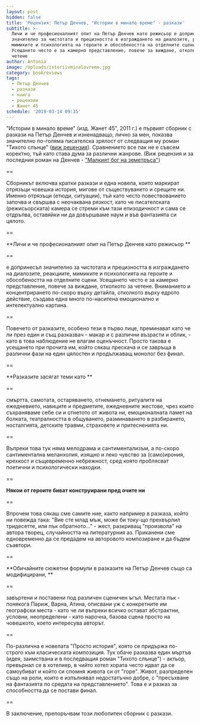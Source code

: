 ```yaml
---
layout: post
hidden: false
title: 'Рецензия: Петър Денчев, "Истории в минало време" - разкази'
subtitle: >-
  Личи и че професионалният опит на Петър Денчев като режисьор е допринесъл
  значително за чистотата и прецизността в изграждането на диалозите, реакциите,
  мимиките и психологията на героите и обособеността на отделните сцени.
  Усещането често е за камерно представление, повече за виждане, отколкото за
  четене
author: Antonia
image: /Uploads/istoriivminalovreme.jpg
category: bookreviews
tags:
  - Петър Денчев
  - разкази
  - книга
  - рецензии
  - Жанет 45
schedule: '2019-03-14 09:35'
---
```

"Истории в минало време" (изд. Жанет 45", 2011 г.) е първият сборник с разкази на Петър Денчев и изненадващо, лично за мен, показва значително по-голяма писателска зрялост от следващия му роман "Тихото слънце" ([виж рецензия](https://literaturnirazgovori.com/bookreviews/2019/03/08/10-45-%D1%80%D0%B5%D1%86%D0%B5%D0%BD%D0%B7%D0%B8%D1%8F-%D0%BF%D0%B5%D1%82%D1%8A%D1%80-%D0%B4%D0%B5%D0%BD%D1%87%D0%B5%D0%B2-%D1%82%D0%B8%D1%85%D0%BE%D1%82%D0%BE-%D1%81%D0%BB%D1%8A%D0%BD%D1%86%D0%B5.html)). Сравнението все пак не е съвсем коректно, тъй като става дума за различни жанрове. (Виж рецензия и за последния роман на Денчев - ["Малкият бог на земетръса"](https://literaturnirazgovori.com/bookreviews/2019/02/19/10-56-%D1%80%D0%B5%D1%86%D0%B5%D0%BD%D0%B7%D0%B8%D1%8F-%D0%BF%D0%B5%D1%82%D1%8A%D1%80-%D0%B4%D0%B5%D0%BD%D1%87%D0%B5%D0%B2-%D0%BC%D0%B0%D0%BB%D0%BA%D0%B8%D1%8F%D1%82-%D0%B1%D0%BE%D0%B3-%D0%BD%D0%B0-%D0%B7%D0%B5%D0%BC%D0%B5%D1%82%D1%80%D1%8A%D1%81%D0%B0-%D1%81%D0%B5%D0%B1%D0%B5%D1%80%D0%B0%D0%B7%D0%B1%D0%B8%D1%80%D0%B0%D0%BD%D0%B5%D1%82%D0%BE-%D0%BA%D0%B0%D1%82%D0%BE-%D0%BF%D0%BE%D0%B7%D0%BD%D0%B0%D0%BD%D0%B8%D0%B5-%D0%B7%D0%B0-%D1%81%D0%BE%D0%B1%D1%81%D1%82%D0%B2%D0%B5%D0%BD%D0%B8%D1%82%D0%B5-%D0%BD%D0%B8-%D0%BA%D0%B0%D1%82%D0%B0%D1%81%D1%82%D1%80%D0%BE%D1%84%D0%B8.html))

\==

Сборникът включва кратки разкази и една новела, които маркират отрязъци човешка история, мигове от съществуването и срещите ни. Именно отрязъци (етюди, ситуации), тъй като често повествованието започва и свършва с неочаквана рязкост, като че писателската (режисьорската) камера се стреми към тази епизодичност и сама се отдръпва, оставяйки ни да довършваме наум и във фантазията си цялото. 

\==

**Личи и че професионалният опит на Петър Денчев като режисьор **

\==

е допринесъл значително за чистотата и прецизността в изграждането на диалозите, реакциите, мимиките и психологията на героите и обособеността на отделните сцени. Усещането често е за камерно представление, повече за виждане, отколкото за четене. Вниманието и концентрирането по-скоро върху детайла, отколкото върху едрото действие, създава една много по-наситена емоционално и интелектуално картина. 

\==

Повечето от разказите, особено тези в първо лице, преминават като че ли през един и същ разказвач - макар и с различни възрасти и облик, - като в това наблюдение не влагам оценъчност. Просто такова е усещането при прочита им, който сякаш прескача и се завръща в различни фази на един цялостен и продължаващ монолог без финал. 

\==

**Разказите засягат теми като **

\==

смъртта, самотата, остаряването, отнемането, ритуалите на ежедневието, навиците и предметите, ежедневните жестове, чрез които съхраняваме себе си и отнетото от живота ни, емоционалната памет на болката, театралността в общуването, разминаването в разбирането, носталгията, детските травми, страховете и притесненията ни. 

\==

Въпреки това тук няма мелодрама и сантиментализъм, а по-скоро сантиментална меланхолия, изящно и леко чувство за (само)ирония, крехкост и същевременно небрежност, сред която проблясват поетични и психологически находки. 

\==

**Някои от героите биват конструирани пред очите ни**

\==

Впрочем това сякаш сме самите ние, както например в разказа, който ни повежда така: "Вие сте млад мъж, може би току-що прехвърлил тридесетте, или пък обратното..." - жест, разкриващ "произвола" на автора творец, случайността на литературния аз. Приканени сме едновременно да се предадем на авторовото композиране и да бъдем съавтори. 

\==

**Обичайните сюжетни формули в разказите на Петър Денчев също са модифицирани, **

\==

завъртени и поставени под различен сценичен ъгъл. Местата пък - понякога Париж, Варна, Атина, описвани уж с конкретните им географски места - като че ли въпреки всичко остават абстрактни, условни, неопределени - като нарочна, базова сцена просто на човешкото, което интересува авторът. 

\==

По-различна е новелата "Просто история", която се придържа по-строго към класическата композиция. Тук обаче разказва един мъртъв (идея, заимствана и в последващия роман "Тихото слънце") - актьор, превърнал се в хотелиер, в чийто хотел хората често идват да се самоубиват и който си спомня живота си от "горе". Живот, разпределен също на роли, които е изпълнявал недостатъчно добре, с "пресъхване на фантазията по средата на представлението". Това е и разказ за способността да се постави финал.

\==

В заключение, препоръчвам този любопитен сборник с разкази.
